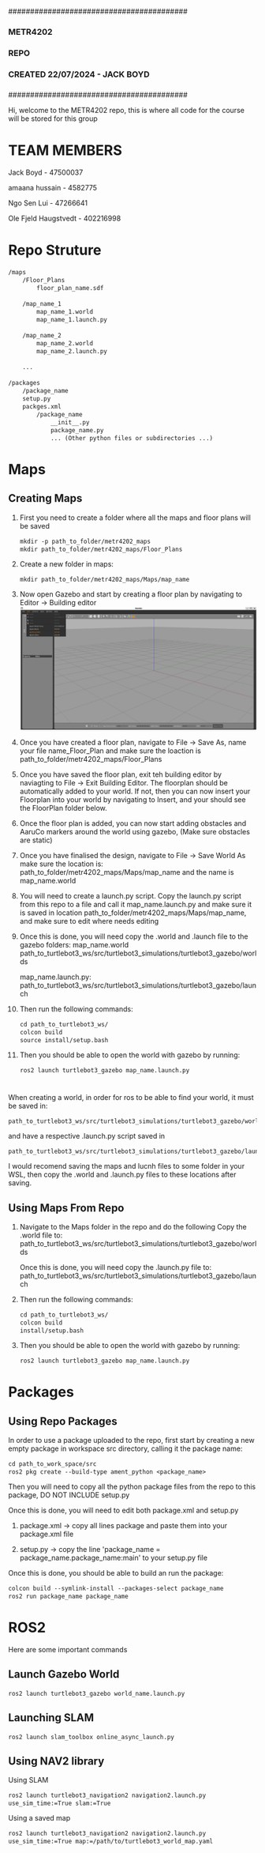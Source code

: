 #########################################
###                                   ###
###              METR4202             ###
###                REPO               ###
###   CREATED 22/07/2024 - JACK BOYD  ###
###                                   ###
#########################################

Hi, welcome to the METR4202 repo, this is where all code for the course will be stored for this group

# TEAM MEMBERS
Jack Boyd - 47500037

amaana hussain - 4582775

Ngo Sen Lui - 47266641

Ole Fjeld Haugstvedt - 402216998


# Repo Struture
    /maps
        /Floor_Plans 
            floor_plan_name.sdf

        /map_name_1
            map_name_1.world
            map_name_1.launch.py

        /map_name_2
            map_name_2.world
            map_name_2.launch.py

        ...

    /packages
        /package_name
        setup.py
        packges.xml
            /package_name
                __init__.py
                package_name.py
                ... (Other python files or subdirectories ...)

# Maps 
## Creating Maps



1) First you need to create a folder where all the maps and floor plans will be saved
    ```
    mkdir -p path_to_folder/metr4202_maps
    mkdir path_to_folder/metr4202_maps/Floor_Plans
    ```

2) Create a new folder in maps:
    ```
    mkdir path_to_folder/metr4202_maps/Maps/map_name
    ```

3) Now open Gazebo and start by creating a floor plan by navigating to Editor -> Building editor
![alt text](image.png)

4) Once you have created a floor plan, navigate to File -> Save As, name your file name_Floor_Plan and make sure the loaction is path_to_folder/metr4202_maps/Floor_Plans

5) Once you have saved the floor plan, exit teh building editor by naviagting to File -> Exit Building Editor. The floorplan should be automatically added to your world. If not, then you can now insert your Floorplan into your world by navigating to Insert, and your should see the FloorPlan folder below. 

6) Once the floor plan is added, you can now start adding obstacles and AaruCo markers around the world using gazebo, (Make sure obstacles are static)

7) Once you have finalised the design, navigate to File -> Save World As
make sure the location is: path_to_folder/metr4202_maps/Maps/map_name and the name is map_name.world

8) You will need to create a launch.py script. Copy the launch.py script from this repo to a file and call it map_name.launch.py and make sure it is saved in location 
path_to_folder/metr4202_maps/Maps/map_name, and make sure to edit where needs editing

9) Once this is done, you will need copy the .world and .launch file to the gazebo folders:
    map_name.world path_to_turtlebot3_ws/src/turtlebot3_simulations/turtlebot3_gazebo/worlds

    map_name.launch.py: path_to_turtlebot3_ws/src/turtlebot3_simulations/turtlebot3_gazebo/launch

10) Then run the following commands:
    ```
    cd path_to_turtlebot3_ws/
    colcon build
    source install/setup.bash
    ```

11) Then you should be able to open the world with gazebo by running:
    ```
    ros2 launch turtlebot3_gazebo map_name.launch.py
    ```
#

When creating a world, in order for ros to be able to find your world, it must be saved in:

    path_to_turtlebot3_ws/src/turtlebot3_simulations/turtlebot3_gazebo/worlds

and have a respective .launch.py script saved in

    path_to_turtlebot3_ws/src/turtlebot3_simulations/turtlebot3_gazebo/launch

I would recomend saving the maps and lucnh files to some folder in your WSL, then copy the .world and .launch.py files to these locations after saving. 

## Using Maps From Repo
1) Navigate to the Maps folder in the repo and do the following
    Copy the .world file to:
    path_to_turtlebot3_ws/src/turtlebot3_simulations/turtlebot3_gazebo/worlds

    Once this is done, you will need copy the .launch.py file to:
    path_to_turtlebot3_ws/src/turtlebot3_simulations/turtlebot3_gazebo/launch

2) Then run the following commands:
    ```
    cd path_to_turtlebot3_ws/
    colcon build
    install/setup.bash
    ```
3) Then you should be able to open the world with gazebo by running:
    ```
    ros2 launch turtlebot3_gazebo map_name.launch.py
    ```

# Packages #
## Using Repo Packages ##
In order to use a package uploaded to the repo, first start by creating a new empty package in workspace src directory, calling it the package name:
```
cd path_to_work_space/src
ros2 pkg create --build-type ament_python <package_name>
```

Then you will need to copy all the python package files from the repo to this package, DO NOT INCLUDE setup.py

Once this is done, you will need to edit both package.xml and setup.py

1) package.xml -> copy all lines <depend>package</depened> and paste them into your package.xml file

2) setup.py -> copy the line 'package_name = package_name.package_name:main' to your setup.py file

Once this is done, you should be able to build an run the package:
```
colcon build --symlink-install --packages-select package_name
ros2 run package_name package_name
```

# ROS2
Here are some important commands

## Launch Gazebo World
```
ros2 launch turtlebot3_gazebo world_name.launch.py
```
## Launching SLAM
```
ros2 launch slam_toolbox online_async_launch.py
```
## Using NAV2 library
Using SLAM
```
ros2 launch turtlebot3_navigation2 navigation2.launch.py use_sim_time:=True slam:=True
```
Using a saved map
```
ros2 launch turtlebot3_navigation2 navigation2.launch.py use_sim_time:=True map:=/path/to/turtlebot3_world_map.yaml
```




    

            



